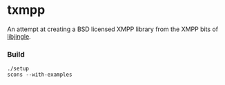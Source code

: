 txmpp
=====

An attempt at creating a BSD licensed XMPP library from the XMPP bits of
[libjingle][libjingle].

[libjingle]: http://code.google.com/p/libjingle/

### Build

    ./setup
    scons --with-examples
